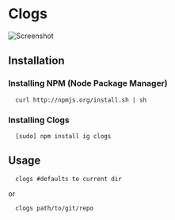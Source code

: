 # Clogs
![Screenshot](https://raw.github.com/jeremywen/clogs/master/screenshot1.png)

## Installation

### Installing NPM (Node Package Manager)
```
  curl http://npmjs.org/install.sh | sh
```

### Installing Clogs
```
  [sudo] npm install ig clogs
```

## Usage
```
  clogs #defaults to current dir  
```  
  or  
```
  clogs path/to/git/repo
```

